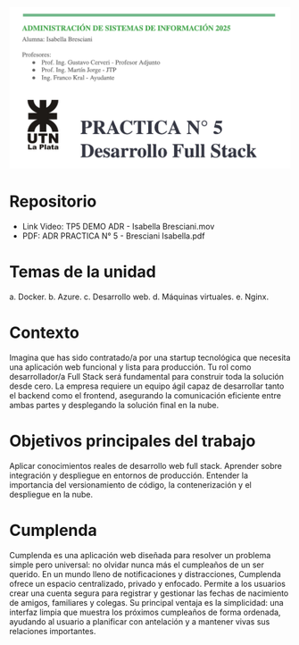 ![alt text](image.png)


# Repositorio
* Link Video: TP5 DEMO ADR - Isabella Bresciani.mov
* PDF: ADR PRACTICA N° 5 - Bresciani Isabella.pdf

# Temas de la unidad
a. Docker.
b. Azure.
c. Desarrollo web.
d. Máquinas virtuales.
e. Nginx.

# Contexto
Imagina que has sido contratado/a por una startup tecnológica que necesita una aplicación web funcional y lista para producción. Tu rol como desarrollador/a Full Stack será fundamental para construir toda la solución desde cero. La empresa requiere un equipo ágil capaz de desarrollar tanto el backend como el frontend, asegurando la comunicación eficiente entre ambas partes y desplegando la solución final en la nube.

# Objetivos principales del trabajo
Aplicar conocimientos reales de desarrollo web full stack.
Aprender sobre integración y despliegue en entornos de producción.
Entender la importancia del versionamiento de código, la contenerización y el despliegue en la nube.


# Cumplenda
Cumplenda es una aplicación web diseñada para resolver un problema simple pero universal: no olvidar nunca más el cumpleaños de un ser querido. En un mundo lleno de notificaciones y distracciones, Cumplenda ofrece un espacio centralizado, privado y enfocado. Permite a los usuarios crear una cuenta segura para registrar y gestionar las fechas de nacimiento de amigos, familiares y colegas. Su principal ventaja es la simplicidad: una interfaz limpia que muestra los próximos cumpleaños de forma ordenada, ayudando al usuario a planificar con antelación y a mantener vivas sus relaciones importantes.

